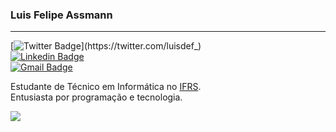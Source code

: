 ### Luis Felipe Assmann
-----
[![Twitter Badge](https://img.shields.io/badge/@luisdef-000000?style=flat-square&labelColor=000000&logo=twitter&logoColor=white&link=https://twitter.com/luisdef_)](https://twitter.com/luisdef_) <br>
[![Linkedin Badge](https://img.shields.io/badge/-Luis%20Felipe%20Assmann-000000?style=flat-square&logo=Linkedin&logoColor=white&link=https://www.linkedin.com/in/luisdef-/)](https://www.linkedin.com/in/luisdef-/) <br>
[![Gmail Badge](https://img.shields.io/badge/-luis.assmann.1234@gmail.com-000000?style=flat-square&logo=Gmail&logoColor=white&link=mailto:luis.assmann.1234@gmail.com)](mailto:luis.assmann.1234@gmail.com)

Estudante de Técnico em Informática no [IFRS](https://ifrs.edu.br/feliz/).<br>
Entusiasta por programação e tecnologia.

<img src="https://github-stats.gonoc.vercel.app/api/top-langs/?username=luisdef&layout=compact&custom_title=Código&theme=tokyonight" />
